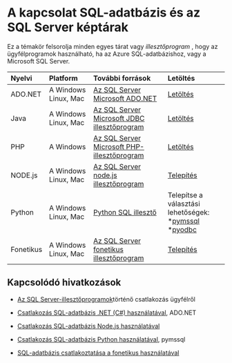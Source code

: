 <properties
    pageTitle="A kapcsolat SQL-adatbázis és az SQL Server képtárak"
    description="Megjeleníti az egyes ügyfélprogramok segítségével kapcsolódhat Azure SQL-adatbázis vagy a Microsoft SQL Server-illesztőprogram legkisebb verziószáma. Hivatkozás a Közösség, hanem a Microsoft által kiadott-illesztőprogramok verzió adatait megadva."
    services="sql-database"
    documentationCenter=""
    authors="MightyPen"
    manager="jhubbard"
    editor="genemi"/>

<tags
    ms.service="sql-database"
    ms.workload="data-management"
    ms.tgt_pltfrm="na"
    ms.devlang="na"
    ms.topic="article"
    ms.date="10/01/2016"
    ms.author="genemi"/>

# <a name="connection-libraries-for-sql-database-and-sql-server"></a>A kapcsolat SQL-adatbázis és az SQL Server képtárak

Ez a témakör felsorolja minden egyes tárat vagy *illesztőprogram* , hogy az ügyfélprogramok használható, ha az Azure SQL-adatbázishoz, vagy a Microsoft SQL Server.


| Nyelvi | Platform | További források | Letöltés |
| :-- | :-- | :-- | :-- |
| ADO.NET | A Windows Linux, Mac | [Az SQL Server Microsoft ADO.NET](http://msdn.microsoft.com/library/mt657768.aspx) | [Letöltés](https://msdn.microsoft.com/vstudio/aa496123.aspx) |
| Java | A Windows Linux, Mac | [Az SQL Server Microsoft JDBC illesztőprogram](http://msdn.microsoft.com/library/mt484311.aspx) | [Letöltés](http://go.microsoft.com/fwlink/?LinkId=245496) |
| PHP | A Windows | [Az SQL Server Microsoft PHP-illesztőprogram](http://msdn.microsoft.com/library/dn865013.aspx) | [Letöltés](https://www.microsoft.com/download/details.aspx?id=20098) |
| NODE.js | A Windows Linux, Mac | [Az SQL Server node.js illesztőprogram](http://msdn.microsoft.com/library/mt652093.aspx) | [Telepítés](https://msdn.microsoft.com/library/mt652094.aspx) |
| Python | A Windows Linux, Mac | [Python SQL illesztő](http://msdn.microsoft.com/library/mt652092.aspx) | Telepítse a választási lehetőségek: <br/> \*[pymssql](https://msdn.microsoft.com/library/mt694094.aspx) <br/> \*[pyodbc](http://msdn.microsoft.com/library/mt763257.aspx) |
| Fonetikus | A Windows Linux, Mac | [Az SQL Server fonetikus illesztőprogram](http://msdn.microsoft.com/library/mt691981.aspx) | [Telepítés](https://msdn.microsoft.com/library/mt711041.aspx) |


## <a name="related-links"></a>Kapcsolódó hivatkozások

- [Az SQL Server-illesztőprogramok](http://msdn.microsoft.com/library/mt654049.aspx)történő csatlakozás ügyfélről

- [Csatlakozás SQL-adatbázis .NET (C#) használatával](sql-database-develop-dotnet-simple.md), ADO.NET

- [Csatlakozás SQL-adatbázis Node.js használatával](sql-database-develop-nodejs-simple.md)

- [Csatlakozás SQL-adatbázis Python használatával](sql-database-develop-python-simple.md), pymssql

- [SQL-adatbázis csatlakoztatása a fonetikus használatával](sql-database-develop-ruby-simple.md)
